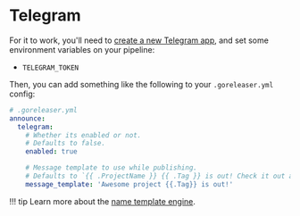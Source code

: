 # Telegram

For it to work, you'll need to [create a new Telegram app](https://core.telegram.org/bots), and set
some environment variables on your pipeline:

- `TELEGRAM_TOKEN`

Then, you can add something like the following to your `.goreleaser.yml` config:

```yaml
# .goreleaser.yml
announce:
  telegram:
    # Whether its enabled or not.
    # Defaults to false.
    enabled: true

    # Message template to use while publishing.
    # Defaults to `{{ .ProjectName }} {{ .Tag }} is out! Check it out at {{ .GitURL }}/releases/tag/{{ .Tag }}`
    message_template: 'Awesome project {{.Tag}} is out!'
```

!!! tip
    Learn more about the [name template engine](/customization/templates/).

